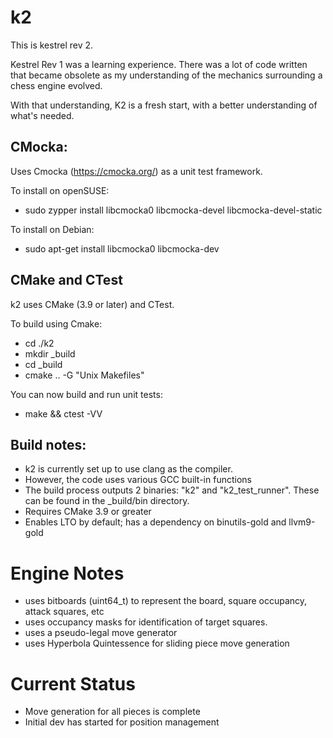 # k2
This is kestrel rev 2.

Kestrel Rev 1 was a learning experience. There was a lot of code written that became obsolete as my understanding of the mechanics surrounding a chess engine evolved.

With that understanding, K2 is a fresh start, with a better understanding of what's needed.


## CMocka:
Uses Cmocka (https://cmocka.org/) as a unit test framework.

To install on openSUSE:
- sudo zypper install libcmocka0 libcmocka-devel libcmocka-devel-static


To install on Debian:
- sudo apt-get install libcmocka0 libcmocka-dev


## CMake and CTest
k2 uses CMake (3.9 or later) and CTest.

To build using Cmake:
- cd ./k2
- mkdir _build
- cd _build
- cmake .. -G "Unix Makefiles"

You can now build and run unit tests: 
- make && ctest -VV

## Build notes:
- k2 is currently set up to use clang as the compiler.
- However, the code uses various GCC built-in functions
- The build process outputs 2 binaries: "k2" and "k2_test_runner". These can be found in the _build/bin directory.
- Requires CMake 3.9 or greater
- Enables LTO by default; has a dependency on binutils-gold and llvm9-gold


# Engine Notes
- uses bitboards (uint64_t) to represent the board, square occupancy, attack squares, etc
- uses occupancy masks for identification of target squares.
- uses a pseudo-legal move generator
- uses Hyperbola Quintessence for sliding piece move generation

# Current Status
- Move generation for all pieces is complete
- Initial dev has started for position management
